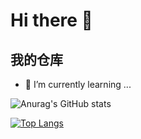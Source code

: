 # Hi there 👋
## 我的仓库
- 🌱 I’m currently learning ...

![Anurag's GitHub stats](https://github-readme-stats.vercel.app/api?username=gcusms&show_icons=true&theme=onedark)

[![Top Langs](https://github-readme-stats.vercel.app/api/top-langs/?username=gcusms)](https://github.com/gcusms/github-readme-stats)
<!--
**gcusms/gcusms** is a ✨ _special_ ✨ repository because its `README.md` (this file) appears on your GitHub profile.
欢迎来到我的世界
Here are some ideas to get you started:

- 🔭 I’m currently working on ...

- 👯 I’m looking to collaborate on ...
- 🤔 I’m looking for help with ...
- 💬 Ask me about ...
- 📫 How to reach me: ...
- 😄 Pronouns: ...
- ⚡ Fun fact: ...
-->

